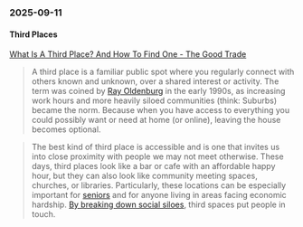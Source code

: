 ### 2025-09-11

#### Third Places
[What Is A Third Place? And How To Find One - The Good Trade](https://www.thegoodtrade.com/features/third-place-community-spaces/)

> A third place is a familiar public spot where you regularly connect with others known and unknown, over a shared interest or activity. The term was coined by [Ray Oldenburg](https://www.pps.org/article/roldenburg) in the early 1990s, as increasing work hours and more heavily siloed communities (think: Suburbs) became the norm. Because when you have access to everything you could possibly want or need at home (or online), leaving the house becomes optional.

> The best kind of third place is accessible and is one that invites us into close proximity with people we may not meet otherwise. These days, third places look like a bar or cafe with an affordable happy hour, but they can also look like community meeting spaces, churches, or libraries. Particularly, these locations can be especially important for [seniors](https://findingspress.org/article/124837-influence-of-neighborhood-walkability-on-older-adults-walking-behavior-health-and-social-connections-in-third-places) and for anyone living in areas facing economic hardship. [By breaking down social siloes](https://www.brookings.edu/blog/up-front/2016/09/14/third-places-as-community-builders/), third spaces put people in touch.


